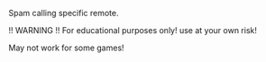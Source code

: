 Spam calling specific remote.

!! WARNING !!
For educational purposes only!
use at your own risk!


May not work for some games!
